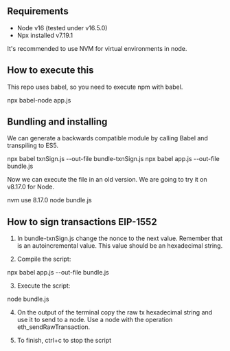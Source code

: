 ## Requirements

- Node v16 (tested under v16.5.0)
- Npx installed v7.19.1

It's recommended to use NVM for virtual environments in node.

## How to execute this

This repo uses babel, so you need to execute npm with babel.

npx babel-node app.js

## Bundling and installing

We can generate a backwards compatible module by calling Babel and
transpiling to ES5.

npx babel txnSign.js --out-file bundle-txnSign.js
npx babel app.js --out-file bundle.js

Now we can execute the file in an old version. We are going to try
it on v8.17.0 for Node.

nvm use 8.17.0
node bundle.js


## How to sign transactions EIP-1552

1. In bundle-txnSign.js change the nonce to the next value. Remember that is an autoincremental value. This value should be an hexadecimal string.

2. Compile the script:

npx babel app.js --out-file bundle.js

3. Execute the script:

node bundle.js

4. On the output of the terminal copy the raw tx hexadecimal string and use it to send to a node. Use a node with the operation eth_sendRawTransaction.

5. To finish, ctrl+c to stop the script

